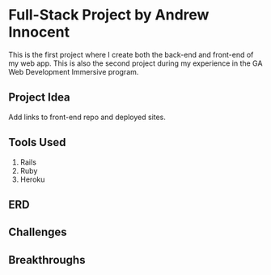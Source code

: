 # Full-Stack Project by Andrew Innocent

This is the first project where I create both the back-end and front-end of my web app. This is also the second project during my experience in the GA Web Development Immersive program.

## Project Idea

<!--  --> Add links to front-end repo and deployed sites.

## Tools Used

1. Rails
2. Ruby
3. Heroku


## ERD


## Challenges


## Breakthroughs

